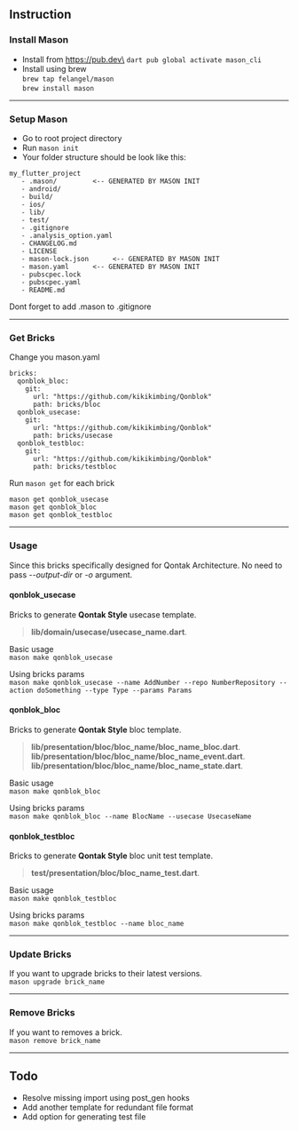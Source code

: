 ## Instruction
### Install Mason

 - Install from https://pub.dev\
 `dart pub global activate mason_cli`
 - Install using brew\
 `brew tap felangel/mason`\
 `brew install mason`

---

### Setup Mason
 - Go to root project directory
 - Run `mason init`
 - Your folder structure should be look like this:
 ```
 my_flutter_project
	- .mason/  		  <-- GENERATED BY MASON INIT
	- android/
	- build/
	- ios/
	- lib/
	- test/
	- .gitignore
	- .analysis_option.yaml
	- CHANGELOG.md
	- LICENSE
	- mason-lock.json      <-- GENERATED BY MASON INIT
	- mason.yaml 	  <-- GENERATED BY MASON INIT
	- pubscpec.lock
	- pubscpec.yaml
	- README.md
 ```
 Dont forget to add .mason to .gitignore

---

### Get Bricks
Change you mason.yaml
```
bricks:
  qonblok_bloc:
    git:
      url: "https://github.com/kikikimbing/Qonblok"
      path: bricks/bloc
  qonblok_usecase:
    git:
      url: "https://github.com/kikikimbing/Qonblok"
      path: bricks/usecase
  qonblok_testbloc:
    git:
      url: "https://github.com/kikikimbing/Qonblok"
      path: bricks/testbloc
```
Run `mason get` for each brick

    mason get qonblok_usecase
    mason get qonblok_bloc
    mason get qonblok_testbloc

---

### Usage
Since this bricks specifically designed for Qontak Architecture. No need to pass *--output-dir* or *-o* argument.

#### qonblok_usecase
Bricks to generate **Qontak Style** usecase template.
>**lib/domain/usecase/usecase_name.dart**.

Basic usage\
`mason make qonblok_usecase`

Using bricks params\
`mason make qonblok_usecase --name AddNumber --repo NumberRepository --action doSomething --type Type --params Params`

#### qonblok_bloc
Bricks to generate **Qontak Style** bloc template.
>**lib/presentation/bloc/bloc_name/bloc_name_bloc.dart**.
>**lib/presentation/bloc/bloc_name/bloc_name_event.dart**.
>**lib/presentation/bloc/bloc_name/bloc_name_state.dart**.

Basic usage\
`mason make qonblok_bloc`

Using bricks params\
`mason make qonblok_bloc --name BlocName --usecase UsecaseName`

#### qonblok_testbloc
Bricks to generate **Qontak Style** bloc unit test template.
>**test/presentation/bloc/bloc_name_test.dart**.

Basic usage\
`mason make qonblok_testbloc`

Using bricks params\
`mason make qonblok_testbloc --name bloc_name`

---

### Update Bricks
If you want to upgrade bricks to their latest versions.\
`mason upgrade brick_name`

---

### Remove Bricks
If you want to removes a brick.\
`mason remove brick_name`

---

## Todo

 - Resolve missing import using post_gen hooks
 - Add another template for redundant file format
 - Add option for generating test file
